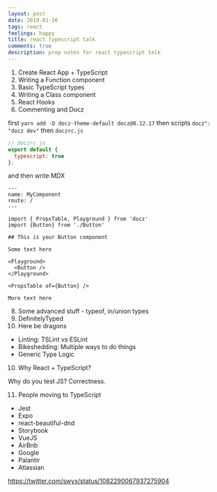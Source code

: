 ```yaml
---
layout: post
date: 2019-01-16
tags: react
feelings: happy
title: react typescript talk
comments: true
description: prep notes for react typescript talk
---
```


1. Create React App + TypeScript
2. Writing a Function component
3. Basic TypeScript types
4. Writing a Class component
5. React Hooks
6. Commenting and Docz

first `yarn add -D docz-theme-default docz@0.12.17`
then scripts `docz": "docz dev"`
then `doczrc.js`

```js
// doczrc.js
export default {
  typescript: true
};
```

and then write MDX

```mdx
---
name: MyComponent
route: /
---

import { PropsTable, Playground } from 'docz'
import {Button} from './Button'

## This is your Button component

Some text here

<Playground>
  <Button />
</Playground>

<PropsTable of={Button} />

More text here
```

8. Some advanced stuff - typeof, in/union types
7. DefinitelyTyped
8. Here be dragons
  - Linting: TSLint vs ESLint
  - Bikeshedding: Multiple ways to do things
  - Generic Type Logic
10. Why React + TypeScript?

Why do you test JS? Correctness.

11. People moving to TypeScript

- Jest
- Expo
- react-beautiful-dnd
- Storybook
- VueJS
- AirBnb
- Google
- Palantir
- Atlassian

https://twitter.com/swyx/status/1082290067937275904

